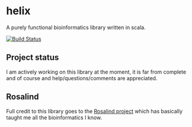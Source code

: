 # helix

A purely functional bioinformatics library written in scala.

[![Build Status](https://travis-ci.org/hamishdickson/helix.svg?branch=master)](https://travis-ci.org/hamishdickson/helix)

## Project status

I am actively working on this library at the moment, it is far from complete and of course and help/questions/comments
are appreciated.

## Rosalind

Full credit to this library goes to the [Rosalind project](http://rosalind.info/about/) which has basically taught me
all the bioinformatics I know.